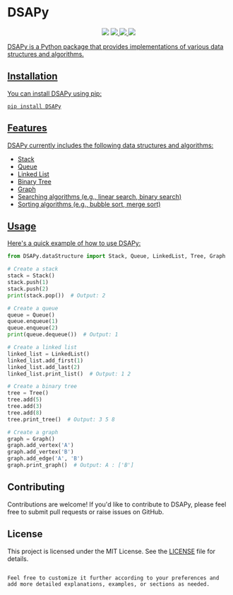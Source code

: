 # DSAPy

<p align=center>
<img src="https://img.shields.io/badge/Python-FFD43B?style=for-the-badge&logo=python&logoColor=blue">
<a href="https://github.com/Soumya-Chakraborty/DSApy/releases"><img src="https://badgen.net/github/release/Soumya-Chakraborty/DSApy">
<a href="https://github.com/Soumya-Chakraborty/DSApy/graphs/commit-activity"><img src="https://img.shields.io/badge/Maintained%3F-yes-green.svg">
<a href="https://github.com/Soumya-Chakraborty/DSApy/blob/main/LICENSE"><img src="https://img.shields.io/github/license/Soumya-Chakraborty/DSApy ">

DSAPy is a Python package that provides implementations of various data structures and algorithms.

## Installation

You can install DSAPy using pip:

```
pip install DSAPy
```

## Features

DSAPy currently includes the following data structures and algorithms:

- Stack
- Queue
- Linked List
- Binary Tree
- Graph
- Searching algorithms (e.g., linear search, binary search)
- Sorting algorithms (e.g., bubble sort, merge sort)

## Usage

Here's a quick example of how to use DSAPy:

```python
from DSAPy.dataStructure import Stack, Queue, LinkedList, Tree, Graph

# Create a stack
stack = Stack()
stack.push(1)
stack.push(2)
print(stack.pop())  # Output: 2

# Create a queue
queue = Queue()
queue.enqueue(1)
queue.enqueue(2)
print(queue.dequeue())  # Output: 1

# Create a linked list
linked_list = LinkedList()
linked_list.add_first(1)
linked_list.add_last(2)
linked_list.print_list()  # Output: 1 2

# Create a binary tree
tree = Tree()
tree.add(5)
tree.add(3)
tree.add(8)
tree.print_tree()  # Output: 3 5 8

# Create a graph
graph = Graph()
graph.add_vertex('A')
graph.add_vertex('B')
graph.add_edge('A', 'B')
graph.print_graph()  # Output: A : ['B']
```

## Contributing

Contributions are welcome! If you'd like to contribute to DSAPy, please feel free to submit pull requests or raise issues on GitHub.

## License

This project is licensed under the MIT License. See the [LICENSE](LICENSE) file for details.
```

Feel free to customize it further according to your preferences and add more detailed explanations, examples, or sections as needed.
